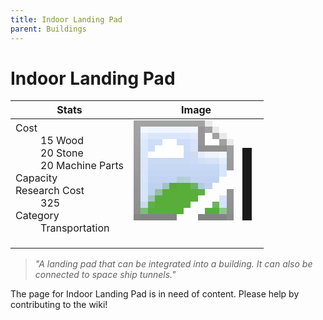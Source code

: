 ```yaml
---
title: Indoor Landing Pad 
parent: Buildings
---
```

# Indoor Landing Pad 

[//]: # (Pre-generated content)
<table><thead><tr><th>Stats</th><th>Image</th></tr></thead><tbody><tr><td><dl><dt>Cost</dt><dd>15 Wood<br>20 Stone<br>20 Machine Parts</dd><dt>Capacity</dt><dd></dd><dt>Research Cost</dt><dd>325</dd><dt>Category</dt><dd>Transportation</dd></dl></td><td><style>.building-image {width: 200px;height: 200px;overflow: hidden;position: relative;}.building-image img {image-rendering: pixelated;object-fit: none;transform: scale(10);transform-origin: left top;position: absolute;left: 0;top: 0;}</style><div class="building-image"><img style="object-position: -680px -955px;" src="https://tfe2-wiki.github.io/assets/sprites.png" alt="Indoor Landing Pad  Back"><img style="object-position: -658px -955px;" src="https://tfe2-wiki.github.io/assets/sprites.png" alt="Indoor Landing Pad "></div></td></tr></tbody></table><blockquote><i>"A landing pad that can be integrated into a building. It can also be connected to space ship tunnels."</i></blockquote>

The page for Indoor Landing Pad  is in need of content. Please help by contributing to the wiki!
